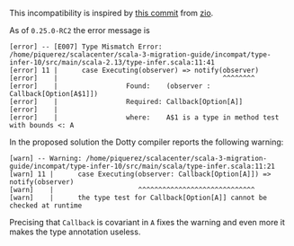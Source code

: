 This incompatibility is inspired by [this commit](https://github.com/zio/zio/commit/47354b798aaf1969d2980feda1d7bbe829c45429#diff-3c34fedc744e163210b0e536329e4598) from [zio](https://github.com/zio/zio).

As of `0.25.0-RC2` the error message is
```
[error] -- [E007] Type Mismatch Error: /home/piquerez/scalacenter/scala-3-migration-guide/incompat/type-infer-10/src/main/scala-2.13/type-infer.scala:11:41 
[error] 11 |      case Executing(observer) => notify(observer)
[error]    |                                         ^^^^^^^^
[error]    |                 Found:    (observer : Callback[Option[A$1]])
[error]    |                 Required: Callback[Option[A]]
[error]    |
[error]    |                 where:    A$1 is a type in method test with bounds <: A
```

In the proposed solution the Dotty compiler reports the following warning:
```
[warn] -- Warning: /home/piquerez/scalacenter/scala-3-migration-guide/incompat/type-infer-10/src/main/scala/type-infer.scala:11:21 
[warn] 11 |      case Executing(observer: Callback[Option[A]]) => notify(observer)
[warn]    |                     ^^^^^^^^^^^^^^^^^^^^^^^^^^^^^
[warn]    |      the type test for Callback[Option[A]] cannot be checked at runtime
```

Precising that `Callback` is covariant in `A` fixes the warning and even more it makes the type annotation useless.

